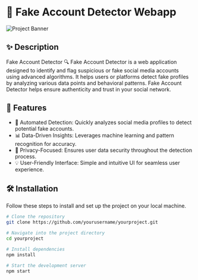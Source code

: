 # 🚀 Fake Account Detector Webapp

![Project Banner](https://scontent.fdel25-3.fna.fbcdn.net/v/t39.30808-6/459070298_1591931768394747_8845285417220835104_n.jpg?_nc_cat=102&ccb=1-7&_nc_sid=127cfc&_nc_ohc=E-_XagXCbEIQ7kNvgHB2w_u&_nc_ht=scontent.fdel25-3.fna&oh=00_AYAt7nmm8lIDqcVOHno-0g3g0RdO3ns6VhytYQOncs0erQ&oe=66E40B74) <!-- You can replace this link with your project image/banner -->

## ✨ Description

Fake Account Detector 🔍
Fake Account Detector is a web application designed to identify and flag suspicious or fake social media accounts using advanced algorithms. It helps users or platforms detect fake profiles by analyzing various data points and behavioral patterns.
Fake Account Detector helps ensure authenticity and trust in your social network.

## 🎯 Features

- 🚀 Automated Detection: Quickly analyzes social media profiles to detect potential fake accounts.
- 📊 Data-Driven Insights: Leverages machine learning and pattern recognition for accuracy.
- 🔐 Privacy-Focused: Ensures user data security throughout the detection process.
- 💡 User-Friendly Interface: Simple and intuitive UI for seamless user experience.

## 🛠️ Installation

Follow these steps to install and set up the project on your local machine.

```bash
# Clone the repository
git clone https://github.com/yourusername/yourproject.git

# Navigate into the project directory
cd yourproject

# Install dependencies
npm install

# Start the development server
npm start
